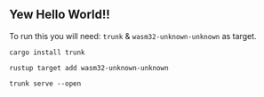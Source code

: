 ## Yew Hello World!!

To run this you will need: `trunk` & `wasm32-unknown-unknown` as target.

`cargo install trunk`

`rustup target add wasm32-unknown-unknown `

`trunk serve --open`
